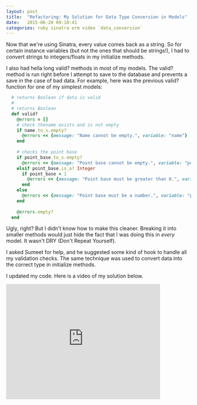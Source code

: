 ```yaml
---
layout: post
title:  "Refactoring: My Solution for Data Type Conversion in Models"
date:   2015-06-28 09:10:41
categories: ruby sinatra orm video `data_conversion`
---
```


Now that we're using Sinatra, every value comes back as a string.  So for certain instance variables (but not the ones that should be strings!), I had to convert strings to integers/floats in my initialize methods.

I also had hella long valid? methods in most of my models.  The valid? method is run right before I attempt to save to the database and prevents a save in the case of bad data.  For example, here was the previous valid? function for one of my simplest models:

```ruby
  # returns Boolean if data is valid
  #
  # returns Boolean
  def valid?
    @errors = []
    # check thename exists and is not empty
    if name.to_s.empty?
      @errors << {message: "Name cannot be empty.", variable: "name"}
    end
    
    # checks the point base
    if point_base.to_s.empty?
      @errors << {message: "Point base cannot be empty.", variable: "point_base"}
    elsif point_base.is_a? Integer
      if point_base < 1
        @errors << {message: "Point base must be greater than 0.", variable: "point_base"}
      end
    else
      @errors << {message: "Point base must be a number.", variable: "point_base"}
    end
    
    @errors.empty?
  end
```

Ugly, right?  But I didn't know how to make this cleaner.  Breaking it into smaller methods would just hide the fact that I was doing this in _every_ model. It wasn't DRY (Don't Repeat Yourself).

I asked Sumeet for help, and he suggested some kind of hook to handle all my validation checks.  The same technique was used to convert data into the correct type in initialize methods.

I updated my code.  Here is a video of my solution below.

<iframe width="420" height="315" src="https://www.youtube.com/embed/9LISUPi2l7Y" frameborder="0" allowfullscreen></iframe>